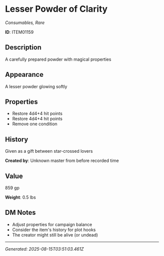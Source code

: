 # Lesser Powder of Clarity

*Consumables, Rare*

**ID**: ITEM01159

## Description
A carefully prepared powder with magical properties

## Appearance
A lesser powder glowing softly

## Properties
- Restore 4d4+4 hit points
- Restore 4d4+4 hit points
- Remove one condition



## History
Given as a gift between star-crossed lovers

**Created by**: Unknown master from before recorded time

## Value
859 gp

**Weight**: 0.5 lbs

## DM Notes
- Adjust properties for campaign balance
- Consider the item's history for plot hooks
- The creator might still be alive (or undead)


---
*Generated: 2025-08-15T03:51:03.461Z*
